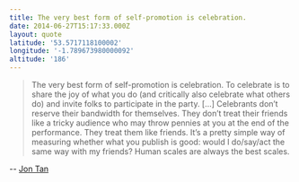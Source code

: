 ```yaml
---
title: The very best form of self-promotion is celebration.
date: 2014-06-27T15:17:33.000Z
layout: quote
latitude: '53.5717118100002'
longitude: '-1.789673980000092'
altitude: '186'
---
```


> The very best form of self-promotion is celebration. To celebrate is to share the joy of what you do (and critically also celebrate what others do) and invite folks to participate in the party. [...] Celebrants don’t reserve their bandwidth for themselves. They don’t treat their friends like a tricky audience who may throw pennies at you at the end of the performance. They treat them like friends. It’s a pretty simple way of measuring whether what you publish is good: would I do/say/act the same way with my friends? Human scales are always the best scales.

-- [Jon Tan](http://jontangerine.com/log/2010/05/self-promotion)
